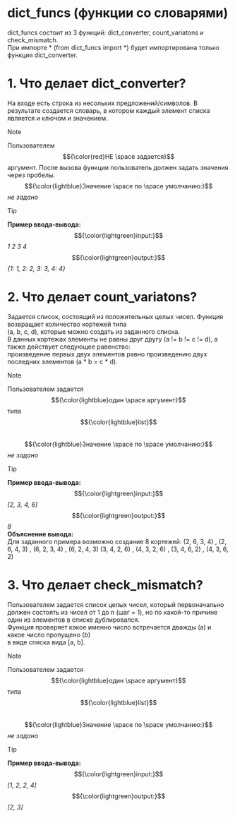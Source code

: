 # dict_funcs (функции со словарями)
dict_funcs состоит из 3 функций: dict_converter, count_variatons и check_mismatch.  
При импорте * (from dict_funcs import *) будет импортирована только функция dict_converter.

#  1. **Что делает dict_converter?**        
   На входе есть строка из несольких предложений/символов. В результате создается словарь, в котором каждый элемент списка является и ключом и значением.  

> [!NOTE]
> Пользователем $${\color{red}НЕ \space задается}$$ аргумент. После вызова функции пользователь должен задать значения через пробелы.  
> $${\color{lightblue}Значение \space по \space умолчанию:}$$ _не задано_        

> [!TIP]  
> **Пример ввода-вывода:**       
> $${\color{lightgreen}input:}$$ _1 2 3 4_       
> $${\color{lightgreen}output:}$$ _{1: 1, 2: 2, 3: 3, 4: 4}_
	
	
# 2. **Что делает count_variatons?**        
   Задается список, состоящий из положительных целых чисел. Функция возвращает количество кортежей типа  
   (a, b, c, d), которые можно создать из заданного списка.  
   В данных кортежах элементы не равны друг другу (a != b != c != d), а также действует следующее равенство:  
   произведение первых двух элементов равно произведению двух последних элементов (a * b = c * d).
   
> [!NOTE]
> Пользователем задается $${\color{lightblue}один \space аргумент}$$ типа $${\color{lightblue}list}$$    
> $${\color{lightblue}Значение \space по \space умолчанию:}$$ _не задано_

> [!TIP]      
> **Пример ввода-вывода:**        
> $${\color{lightgreen}input:}$$ _[2, 3, 4, 6]_       
> $${\color{lightgreen}output:}$$ _8_  
> **Объяснение вывода:**  
> Для заданного примера возможно создание 8 кортежей:
> (2, 6, 3, 4) , (2, 6, 4, 3) , (6, 2, 3, 4) , (6, 2, 4, 3)
> (3, 4, 2, 6) , (4, 3, 2, 6) , (3, 4, 6, 2) , (4, 3, 6, 2)

   
# 3. **Что делает check_mismatch?**        
   Пользователем задается список целых чисел, который первоначально должен состоять из чисел от 1 до n (шаг = 1), но по какой-то причине один из элементов в списке дублировался.  
   Функция проверяет какое именно число встречается дважды (a) и какое число пропущено (b)  
   в виде списка вида [a, b]. 

> [!NOTE]
> Пользователем задается $${\color{lightblue}один \space аргумент}$$ типа $${\color{lightblue}list}$$    
> $${\color{lightblue}Значение \space по \space умолчанию:}$$ _не задано_        

> [!TIP]
> **Пример ввода-вывода:**        
> $${\color{lightgreen}input:}$$ _[1, 2, 2, 4]_       
> $${\color{lightgreen}output:}$$ _[2, 3]_
